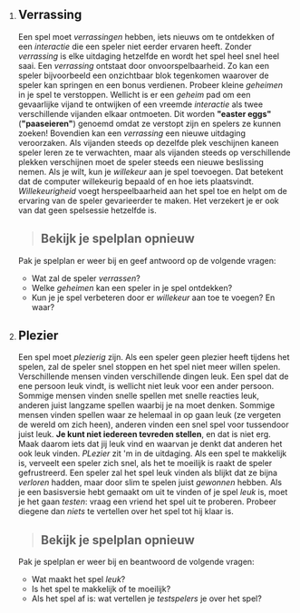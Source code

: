 1. ## Verrassing
    Een spel moet *verrassingen* hebben, iets nieuws om te ontdekken of een *interactie* die een speler niet eerder ervaren heeft. Zonder *verrassing* is elke uitdaging hetzelfde en wordt het spel heel snel heel saai.
    Een *verrassing* ontstaat door onvoorspelbaarheid. Zo kan een speler bijvoorbeeld een onzichtbaar blok tegenkomen waarover de speler kan springen en een bonus verdienen.
    Probeer kleine *geheimen* in je spel te verstoppen. Wellicht is er een *geheim* pad om een gevaarlijke vijand te ontwijken of een vreemde *interactie* als twee verschillende vijanden elkaar ontmoeten. Dit worden **"easter eggs"** (**"paaseieren"**) genoemd omdat ze verstopt zijn en spelers ze kunnen zoeken!
    Bovendien kan een *verrassing* een nieuwe uitdaging veroorzaken. Als vijanden steeds op dezelfde plek veschijnen kaneen speler leren ze te verwachten, maar als vijanden steeds op verschillende plekken verschijnen moet de speler steeds een nieuwe beslissing nemen.
    Als je wilt, kun je *willekeur* aan je spel toevoegen. Dat betekent dat de computer willekeurig bepaald of en hoe iets plaatsvindt. *Willekeurigheid* voegt herspeelbaarheid aan het spel toe en helpt om de ervaring van de speler gevarieerder te maken. Het verzekert je er ook van dat geen spelsessie hetzelfde is.
    > ## Bekijk je spelplan opnieuw
    Pak je spelplan er weer bij en geef antwoord op de volgende vragen:
    * Wat zal de speler *verrassen*?
    * Welke *geheimen* kan een speler in je spel ontdekken?
    * Kun je je spel verbeteren door er *willekeur* aan toe te voegen? En waar?

2. ## Plezier
    Een spel moet *plezierig* zijn. Als een speler geen plezier heeft tijdens het spelen, zal de speler snel stoppen en het spel niet meer willen spelen.
    Verschillende mensen vinden verschillende dingen leuk. Een spel dat de ene persoon leuk vindt, is wellicht niet leuk voor een ander persoon. Sommige mensen vinden snelle spellen met snelle reacties leuk, anderen juist langzame spellen waarbij je na moet denken. Sommige mensen vinden spellen waar ze helemaal in op gaan leuk (ze vergeten de wereld om zich heen), anderen vinden een snel spel voor tussendoor juist leuk. **Je kunt niet iedereen tevreden stellen**, en dat is niet erg. Maak daarom iets dat jij leuk vind en waarvan je denkt dat anderen het ook leuk vinden.
    *PLezier* zit 'm in de uitdaging. Als een spel te makkelijk is, verveelt een speler zich snel, als het te moeilijk is raakt de speler gefrustreerd. Een speler zal het spel leuk vinden als blijkt dat ze bijna *verloren* hadden, maar door slim te spelen juist *gewonnen* hebben.
    Als je een basisversie hebt gemaakt om uit te vinden of je spel *leuk* is, moet je het gaan *testen*: vraag een vriend het spel uit te proberen. Probeer diegene dan *niets* te vertellen over het spel tot hij klaar is.
    > ## Bekijk je spelplan opnieuw
    Pak je spelplan er weer bij en beantwoord de volgende vragen:
    * Wat maakt het spel *leuk*?
    * Is het spel te makkelijk of te moeilijk?
    * Als het spel af is: wat vertellen je *testspelers* je over het spel?
